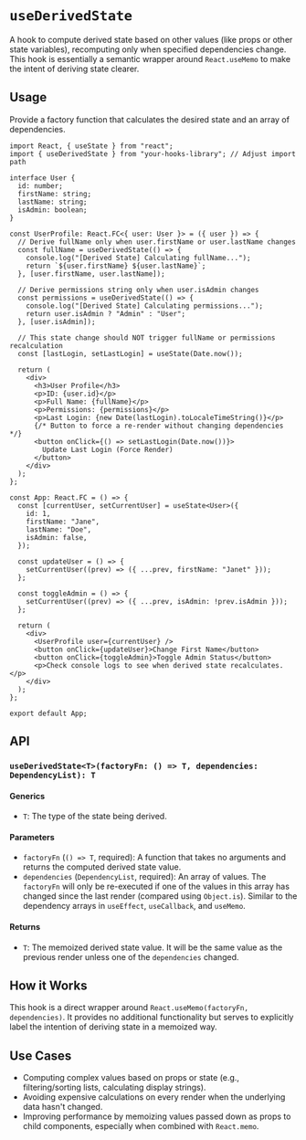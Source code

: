 # `useDerivedState`

A hook to compute derived state based on other values (like props or other state variables), recomputing only when specified dependencies change. This hook is essentially a semantic wrapper around `React.useMemo` to make the intent of deriving state clearer.

## Usage

Provide a factory function that calculates the desired state and an array of dependencies.

```tsx
import React, { useState } from "react";
import { useDerivedState } from "your-hooks-library"; // Adjust import path

interface User {
  id: number;
  firstName: string;
  lastName: string;
  isAdmin: boolean;
}

const UserProfile: React.FC<{ user: User }> = ({ user }) => {
  // Derive fullName only when user.firstName or user.lastName changes
  const fullName = useDerivedState(() => {
    console.log("[Derived State] Calculating fullName...");
    return `${user.firstName} ${user.lastName}`;
  }, [user.firstName, user.lastName]);

  // Derive permissions string only when user.isAdmin changes
  const permissions = useDerivedState(() => {
    console.log("[Derived State] Calculating permissions...");
    return user.isAdmin ? "Admin" : "User";
  }, [user.isAdmin]);

  // This state change should NOT trigger fullName or permissions recalculation
  const [lastLogin, setLastLogin] = useState(Date.now());

  return (
    <div>
      <h3>User Profile</h3>
      <p>ID: {user.id}</p>
      <p>Full Name: {fullName}</p>
      <p>Permissions: {permissions}</p>
      <p>Last Login: {new Date(lastLogin).toLocaleTimeString()}</p>
      {/* Button to force a re-render without changing dependencies */}
      <button onClick={() => setLastLogin(Date.now())}>
        Update Last Login (Force Render)
      </button>
    </div>
  );
};

const App: React.FC = () => {
  const [currentUser, setCurrentUser] = useState<User>({
    id: 1,
    firstName: "Jane",
    lastName: "Doe",
    isAdmin: false,
  });

  const updateUser = () => {
    setCurrentUser((prev) => ({ ...prev, firstName: "Janet" }));
  };

  const toggleAdmin = () => {
    setCurrentUser((prev) => ({ ...prev, isAdmin: !prev.isAdmin }));
  };

  return (
    <div>
      <UserProfile user={currentUser} />
      <button onClick={updateUser}>Change First Name</button>
      <button onClick={toggleAdmin}>Toggle Admin Status</button>
      <p>Check console logs to see when derived state recalculates.</p>
    </div>
  );
};

export default App;
```

## API

### `useDerivedState<T>(factoryFn: () => T, dependencies: DependencyList): T`

#### Generics

- `T`: The type of the state being derived.

#### Parameters

- `factoryFn` (`() => T`, required): A function that takes no arguments and returns the computed derived state value.
- `dependencies` (`DependencyList`, required): An array of values. The `factoryFn` will only be re-executed if one of the values in this array has changed since the last render (compared using `Object.is`). Similar to the dependency arrays in `useEffect`, `useCallback`, and `useMemo`.

#### Returns

- `T`: The memoized derived state value. It will be the same value as the previous render unless one of the `dependencies` changed.

## How it Works

This hook is a direct wrapper around `React.useMemo(factoryFn, dependencies)`. It provides no additional functionality but serves to explicitly label the intention of deriving state in a memoized way.

## Use Cases

- Computing complex values based on props or state (e.g., filtering/sorting lists, calculating display strings).
- Avoiding expensive calculations on every render when the underlying data hasn't changed.
- Improving performance by memoizing values passed down as props to child components, especially when combined with `React.memo`.
